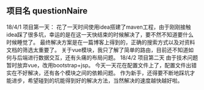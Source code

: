 项目名 questionNaire
-------------------------------------------
18/4/1
项目第一天：
	花了一天时间使用idea搭建了maven工程，由于刚刚接触idea踩了很多坑，幸运的是在这一天快结束的时候解决了，要不然不知道要什么时候睡觉了。
	最终解决方案是在一篇博客上得到的，正确的搜索方式以及对资料文档的筛选太重要了。
	关于vue模块，我只了解了简单的路由，目前还不知道如何与后端进行数据交互，还有头痛的布局问题。
18/4/2
项目第二天
    由于技术问题暂时放弃vue，改用bootstrap+jsp。
    今天一天花在配置文件上了，配置文件出错实在不好解决，还有各个模块之间的依赖问题。
    作为新手，还得要不断地踩坑才能进步，希望碰到的坑能得到好的解决方法，当然解决的速度越快越好啦。